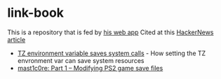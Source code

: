 # link-book
This is a repository that is fed by [his web app](https://link-book.vercel.app/?expanded=true) Cited at this [HackerNews article](https://news.ycombinator.com/item?id=34761563)
- [TZ environment variable saves system calls](https://blog.packagecloud.io/set-environment-variable-save-thousands-of-system-calls/) - How setting the TZ envronment var can save system resources
- [mast1c0re: Part 1 – Modifying PS2 game save files](https://mccaulay.co.uk/mast1c0re-part-1-modifying-ps2-game-save-files/)
